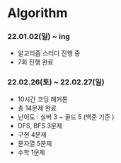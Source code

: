 # Algorithm

### 22.01.02(일) ~ ing
- 알고리즘 스터디 진행 중
- 7회 진행 완료



### 22.02.26(토) ~ 22.02.27(일)
- 10시간 코딩 해커톤
- 총 14문제 완료
- 난이도 : 실버 3 ~ 골드 5 (백준 기준 )
- DFS, BFS 3문제
- 구현 4문제
- 문자열 5문제
- 수학 1문제 

